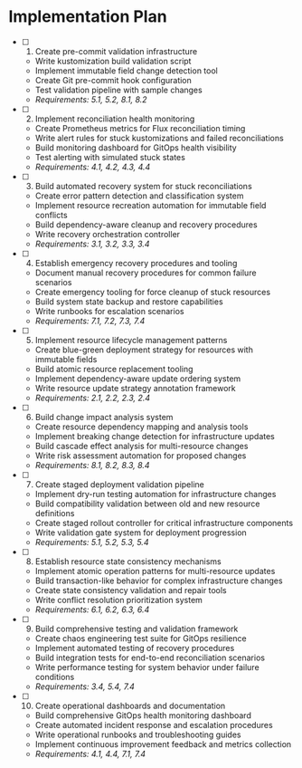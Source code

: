 # Implementation Plan

- [ ] 1. Create pre-commit validation infrastructure
  - Write kustomization build validation script
  - Implement immutable field change detection tool
  - Create Git pre-commit hook configuration
  - Test validation pipeline with sample changes
  - _Requirements: 5.1, 5.2, 8.1, 8.2_

- [ ] 2. Implement reconciliation health monitoring
  - Create Prometheus metrics for Flux reconciliation timing
  - Write alert rules for stuck kustomizations and failed reconciliations
  - Build monitoring dashboard for GitOps health visibility
  - Test alerting with simulated stuck states
  - _Requirements: 4.1, 4.2, 4.3, 4.4_

- [ ] 3. Build automated recovery system for stuck reconciliations
  - Create error pattern detection and classification system
  - Implement resource recreation automation for immutable field conflicts
  - Build dependency-aware cleanup and recovery procedures
  - Write recovery orchestration controller
  - _Requirements: 3.1, 3.2, 3.3, 3.4_

- [ ] 4. Establish emergency recovery procedures and tooling
  - Document manual recovery procedures for common failure scenarios
  - Create emergency tooling for force cleanup of stuck resources
  - Build system state backup and restore capabilities
  - Write runbooks for escalation scenarios
  - _Requirements: 7.1, 7.2, 7.3, 7.4_

- [ ] 5. Implement resource lifecycle management patterns
  - Create blue-green deployment strategy for resources with immutable fields
  - Build atomic resource replacement tooling
  - Implement dependency-aware update ordering system
  - Write resource update strategy annotation framework
  - _Requirements: 2.1, 2.2, 2.3, 2.4_

- [ ] 6. Build change impact analysis system
  - Create resource dependency mapping and analysis tools
  - Implement breaking change detection for infrastructure updates
  - Build cascade effect analysis for multi-resource changes
  - Write risk assessment automation for proposed changes
  - _Requirements: 8.1, 8.2, 8.3, 8.4_

- [ ] 7. Create staged deployment validation pipeline
  - Implement dry-run testing automation for infrastructure changes
  - Build compatibility validation between old and new resource definitions
  - Create staged rollout controller for critical infrastructure components
  - Write validation gate system for deployment progression
  - _Requirements: 5.1, 5.2, 5.3, 5.4_

- [ ] 8. Establish resource state consistency mechanisms
  - Implement atomic operation patterns for multi-resource updates
  - Build transaction-like behavior for complex infrastructure changes
  - Create state consistency validation and repair tools
  - Write conflict resolution prioritization system
  - _Requirements: 6.1, 6.2, 6.3, 6.4_

- [ ] 9. Build comprehensive testing and validation framework
  - Create chaos engineering test suite for GitOps resilience
  - Implement automated testing of recovery procedures
  - Build integration tests for end-to-end reconciliation scenarios
  - Write performance testing for system behavior under failure conditions
  - _Requirements: 3.4, 5.4, 7.4_

- [ ] 10. Create operational dashboards and documentation
  - Build comprehensive GitOps health monitoring dashboard
  - Create automated incident response and escalation procedures
  - Write operational runbooks and troubleshooting guides
  - Implement continuous improvement feedback and metrics collection
  - _Requirements: 4.1, 4.4, 7.1, 7.4_
